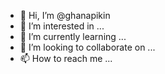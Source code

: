 - 👋 Hi, I’m @ghanapikin
- 👀 I’m interested in ...
- 🌱 I’m currently learning ...
- 💞️ I’m looking to collaborate on ...
- 📫 How to reach me ...

<!---
ghanapikin/ghanapikin is a ✨ special ✨ repository because its `README.md` (this file) appears on your GitHub profile.
You can click the Preview link to take a look at your changes.
--->
